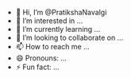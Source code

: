 - 👋 Hi, I’m @PratikshaNavalgi
- 👀 I’m interested in ...
- 🌱 I’m currently learning ...
- 💞️ I’m looking to collaborate on ...
- 📫 How to reach me ...
- 😄 Pronouns: ...
- ⚡ Fun fact: ...

<!---
PratikshaNavalgi/PratikshaNavalgi is a ✨ special ✨ repository because its `README.md` (this file) appears on your GitHub profile.
You can click the Preview link to take a look at your changes.
--->
